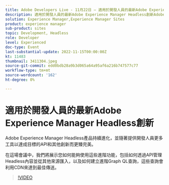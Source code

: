 ```yaml
---
title: Adobe Developers Live - 11月22日 — 適用於開發人員的最新Adobe Experience Manager Headless創新
description: 適用於開發人員的最新Adobe Experience Manager Headless創新Adobe Experience Manager Headless產品選項透過API和其他創新不斷進化和改善，為開發人員提供更多工具來完成工作。在這場會議中，我們將展示如何運用部分這些進階功能，包括如何透過API管理Headless內容以及從其他來源匯入，以及如何建立運用CDN的最佳化傳送的進階Graph QL查詢。
solution: Experience Manager,Experience Manager Sites
product: experience manager
sub-product: sites
topic: Development, Headless
role: Developer
level: Experienced
doc-type: Event
last-substantial-update: 2022-11-15T00:00:00Z
kt: 11483
thumbnail: 3411304.jpeg
source-git-commit: edd0bdb28a9b3d065a64a95af6a216b747577c77
workflow-type: tm+mt
source-wordcount: '162'
ht-degree: 0%

---
```


# 適用於開發人員的最新Adobe Experience Manager Headless創新

Adobe Experience Manager Headless產品持續進化，並隨著提供開發人員更多工具以達成目標的API和其他創新而更臻完美。

在這場會議中，我們將展示您如何能夠使用這些進階功能，包括如何透過API管理Headless內容並從其他來源匯入，以及如何建立進階Graph QL查詢，這些查詢會利用CDN來達到最佳傳送。

>[!VIDEO](https://video.tv.adobe.com/v/3411304/?quality=12&learn=on)
